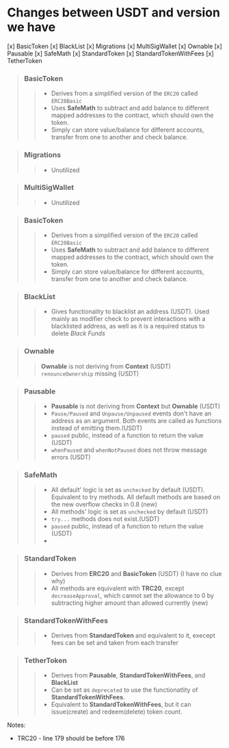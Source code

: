 
# Changes between USDT and version we have 
[x] BasicToken
[x] BlackList
[x] Migrations
[x] MultiSigWallet
[x] Ownable
[x] Pausable
[x] SafeMath
[x] StandardToken
[x] StandardTokenWithFees
[x] TetherToken


> ### BasicToken
>> - Derives from a simplified version of the `ERC20` called `ERC20Basic` </br> 
>> - Uses **SafeMath** to subtract and add balance to different mapped addresses to the contract, which should own the token. </br> 
>> - Simply can store value/balance for different accounts, transfer from one to another and check balance. </br> 

> ### Migrations
>> - Unutilized</br> 

> ### MultiSigWallet
>> - Unutilized</br> 

> ### BasicToken
>> - Derives from a simplified version of the `ERC20` called `ERC20Basic` </br> 
>> - Uses **SafeMath** to subtract and add balance to different mapped addresses to the contract, which should own the token. </br> 
>> - Simply can store value/balance for different accounts, transfer from one to another and check balance. </br> 

> ### BlackList
>> - Gives functionality to blacklist an address (USDT). Used mainly as modifier check to prevent interactions with a blacklisted address, as well as it is a required status to delete *Black Funds*</br> 

> ### Ownable
>> **Ownable** is not deriving from **Context** (USDT)</br>
>> `renounceOwnership` missing (USDT) </br>

> ### Pausable
>> - **Pausable** is not deriving from **Context** but **Ownable** (USDT)</br> 
>> - `Pause/Paused` and `Unpause/Unpaused` events don't have an address as an argument. Both events are called as functions instead of emitting them.(USDT)</br>
>> - `paused` public, instead of a function to return the value (USDT)</br>
>> - `whenPaused` and `whenNotPaused` does not throw message errors (USDT)</br>

> ### SafeMath
>> - All default' logic is set as `unchecked` by default (USDT). Equivalent to try methods. All default methods are based on the new overflow checks in 0.8 (new)</br> 
>> - All methods' logic is set as `unchecked` by default (USDT)</br> 
>> - `try...` methods does not exist.(USDT)</br>
>> - `paused` public, instead of a function to return the value (USDT)</br>
>> - </br>

> ### StandardToken
>> - Derives from **ERC20** and **BasicToken** (USDT) (I have no clue why) </br> 
>> - All methods are equivalent with **TRC20**, except `decreaseApproval`, which cannot set the allowance to 0 by subtracting higher amount than allowed currently (new)

> ### StandardTokenWithFees
>> - Derives from **StandardToken** and equivalent to it, execept fees can be set and taken from each transfer

> ### TetherToken
>> - Derives from **Pausable**, **StandardTokenWithFees**, and **BlackList**
>> - Can be set as `deprecated` to use the functionatlity of **StandardTokenWithFees**. 
>> - Equivalent to **StandardTokenWithFees**, but it can issue(create) and redeem(delete) token count.



Notes: 
- TRC20 - line 179 should be before 176 
